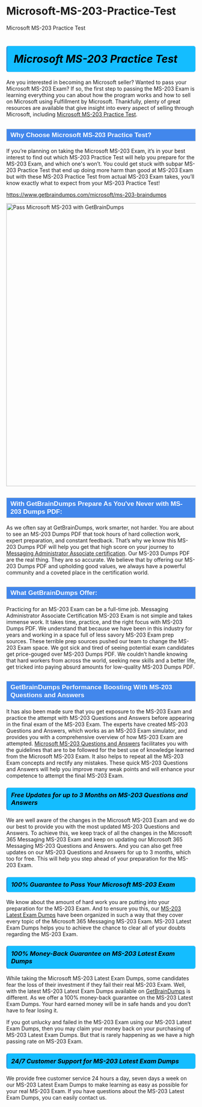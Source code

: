 # Microsoft-MS-203-Practice-Test
Microsoft MS-203 Practice Test
<h1><strong><span style="display: block; color: #000000; background: #14BDFF; border: 0.5px solid #AED6F1; border-left: 3px solid #3498DB; padding: .6em; border-radius: 6px;">                     <em>Microsoft MS-203 <span class="exam_variation">Practice Test</span> </em>                </span></strong>            </h1>                        <p>Are you interested in becoming an Microsoft seller? Wanted to pass your Microsoft MS-203 Exam? If so, the first step to passing the MS-203 Exam is             learning everything you can about how the program works and how to sell on Microsoft using Fulfillment by Microsoft. Thankfully, plenty of great resources             are available that give insight into every aspect of selling through Microsoft, including <a href="https://www.getbraindumps.com/microsoft/ms-203-braindumps">Microsoft MS-203 <span class="exam_variation">Practice Test</span></a>.</p>                        <h2 style="background: #4287ec; border: 1px solid #cccccc; padding: 5px 10px;">                <span style="color: #ffffff;">                    <span style="font-size: 11pt;">                        <span style="line-height: normal;">                            <span style="font-family: Calibri,sans-serif;">                                <strong>                                    <span style="font-size: 13.0pt;">Why Choose Microsoft MS-203 <span class="exam_variation">Practice Test</span>?</span>                                </strong>                            </span>                        </span>                    </span>                </span>            </h2>                        <p>If you’re planning on taking the Microsoft MS-203 Exam, it’s in your best interest to find out which MS-203 <span class="exam_variation">Practice Test</span> will help you prepare for the MS-203 Exam,             and which one's won’t. You could get stuck with subpar MS-203 <span class="exam_variation">Practice Test</span> that end up doing more harm than good at MS-203 Exam but with these MS-203 <span class="exam_variation">Practice Test</span>             from actual MS-203 Exam takes, you’ll know exactly what to expect from your MS-203 <span class="exam_variation">Practice Test</span>!</p>                                    <p><a href="https://www.getbraindumps.com/microsoft/ms-203-braindumps">https://www.getbraindumps.com/microsoft/ms-203-braindumps</a></p>                        <p><a href="https://www.getbraindumps.com/"><img src="https://www.getbraindumps.com/images/get-updated-exam-questions-with-discount-getbraindumps.jpg" class="postImage" alt="Pass Microsoft MS-203 with GetBrainDumps" width="750"></a></p>                                        <h2 style="background: #4287ec; border: 1px solid #cccccc; padding: 5px 10px;">                <span style="color: #ffffff;">                    <span style="font-size: 11pt;">                        <span style="line-height: normal;">                            <span style="font-family: Calibri,sans-serif;">                                <strong>                                    <span style="font-size: 13.0pt;">With GetBrainDumps Prepare As You've Never with MS-203 <span class="exam_variation2">Dumps PDF</span>:</span>                                </strong>                            </span>                        </span>                    </span>                </span>            </h2>                        <p>As we often say at GetBrainDumps, work smarter, not harder. You are about to see an MS-203 <span class="exam_variation2">Dumps PDF</span> that took hours of hard collection work,             expert preparation, and constant feedback. That’s why we know this MS-203 <span class="exam_variation2">Dumps PDF</span> will help you get that high score on your journey to             <a href="https://www.getbraindumps.com/microsoft/messaging-administrator-associate-braindumps.html">Messaging Administrator Associate certification</a>. Our MS-203 <span class="exam_variation2">Dumps PDF</span> are the real thing. They are so accurate. We believe that by offering             our MS-203 <span class="exam_variation2">Dumps PDF</span> and upholding good values, we always have a powerful community and a coveted place in the certification world.</p>                        <h2 style="background: #4287ec; border: 1px solid #cccccc; padding: 5px 10px;">                <span style="color: #ffffff;">                    <span style="font-size: 11pt;">                        <span style="line-height: normal;">                            <span style="font-family: Calibri,sans-serif;">                                <strong>                                    <span style="font-size: 13.0pt;">What GetBrainDumps Offer:</span>                                </strong>                            </span>                        </span>                    </span>                </span>            </h2>                        <p>Practicing for an MS-203 Exam can be a full-time job. Messaging Administrator Associate Certification MS-203 Exam is not simple and takes immense work.             It takes time, practice, and the right focus with MS-203 <span class="exam_variation2">Dumps PDF</span>. We understand that because we have been in this industry for years and working in a             space full of less savory MS-203 Exam prep sources. These terrible prep sources pushed our team to change the MS-203 Exam space. We got sick and             tired of seeing potential exam candidates get price-gouged over MS-203 <span class="exam_variation2">Dumps PDF</span>. We couldn’t handle knowing that hard workers from across the world,             seeking new skills and a better life, get tricked into paying absurd amounts for low-quality MS-203 <span class="exam_variation2">Dumps PDF</span>.</p>                        <h2 style="background: #4287ec; border: 1px solid #cccccc; padding: 5px 10px;">                <span style="color: #ffffff;">                    <span style="font-size: 11pt;">                        <span style="line-height: normal;">                            <span style="font-family: Calibri,sans-serif;">                                <strong>                                    <span style="font-size: 13.0pt;">GetBrainDumps Performance Boosting With MS-203 <span class="exam_variation3">Questions and Answers</span></span>                                </strong>                            </span>                        </span>                    </span>                </span>            </h2>                        <p>It has also been made sure that you get exposure to the MS-203 Exam and practice the attempt with MS-203 <span class="exam_variation3">Questions and Answers</span> before appearing in             the final exam of the MS-203 Exam. The experts have created MS-203 <span class="exam_variation3">Questions and Answers</span>, which works as an MS-203 Exam simulator, and provides you with             a comprehensive overview of how MS-203 Exam are attempted. <a href="https://www.getbraindumps.com/microsoft-braindumps.html">Microsoft MS-203 <span class="exam_variation3">Questions and Answers</span></a> facilitates you with the guidelines that are to be followed             for the best use of knowledge learned from the Microsoft MS-203 Exam. It also helps to repeat all the MS-203 Exam concepts and rectify any mistakes.             These quick MS-203 <span class="exam_variation3">Questions and Answers</span> will help you improve many weak points and will enhance your competence to attempt the final MS-203 Exam.</p>                        <h3>                <strong>                    <span style="display: block; color: #000000; background: #14BDFF; border: 0.5px solid #AED6F1; border-left: 3px solid #3498DB; padding: .6em; border-radius: 6px;">                        <em>Free Updates for up to 3 Months on MS-203 <span class="exam_variation3">Questions and Answers</span></em>                    </span>                </strong>            </h3>                        <p>We are well aware of the changes in the Microsoft MS-203 Exam and we do our best to provide you with the most updated MS-203 <span class="exam_variation3">Questions and Answers</span>.             To achieve this, we keep track of all the changes in the Microsoft 365 Messaging MS-203 Exam and keep on updating our             Microsoft 365 Messaging MS-203 <span class="exam_variation3">Questions and Answers</span>. And you can also get free updates on our MS-203 <span class="exam_variation3">Questions and Answers</span> for up to 3 months,             which too for free. This will help you step ahead of your preparation for the MS-203 Exam.</p>                        <h3>                <strong>                    <span style="display: block; color: #000000; background: #14BDFF; border: 0.5px solid #AED6F1; border-left: 3px solid #3498DB; padding: .6em; border-radius: 6px;">                        <em>100% Guarantee to Pass Your Microsoft MS-203 Exam</em>                    </span>                </strong>            </h3>                        <p>We know about the amount of hard work you are putting into your preparation for the MS-203 Exam. And to ensure you this, our <a href="https://www.getbraindumps.com/microsoft/ms-203-braindumps">MS-203 <span class="exam_variation4">Latest Exam Dumps</span></a>             have been organized in such a way that they cover every topic of the Microsoft 365 Messaging MS-203 Exam. MS-203 <span class="exam_variation4">Latest Exam Dumps</span>             helps you to achieve the chance to clear all of your doubts regarding the MS-203 Exam.</p>                        <h3>                <strong>                    <span style="display: block; color: #000000; background: #14BDFF; border: 0.5px solid #AED6F1; border-left: 3px solid #3498DB; padding: .6em; border-radius: 6px;">                        <em>100% Money-Back Guarantee on MS-203 <span class="exam_variation4">Latest Exam Dumps</span> </em>                    </span>                </strong>            </h3>                        <p>While taking the Microsoft MS-203 <span class="exam_variation4">Latest Exam Dumps</span>, some candidates fear the loss of their investment if they fail their real MS-203 Exam. Well, with the latest             MS-203 <span class="exam_variation4">Latest Exam Dumps</span> available on <a href="https://www.getbraindumps.com/microsoft/messaging-administrator-associate-braindumps.html">GetBrainDumps</a> is different. As we offer a 100% money-back guarantee on the MS-203 <span class="exam_variation4">Latest Exam Dumps</span>. Your hard earned money will be             in safe hands and you don’t have to fear losing it.</p>                        <p>If you got unlucky and failed in the MS-203 Exam using our MS-203 <span class="exam_variation4">Latest Exam Dumps</span>, then you may claim your money back on your purchasing of MS-203 <span class="exam_variation4">Latest Exam Dumps</span>.             But that is rarely happening as we have a high passing rate on MS-203 Exam.</p>                        <h3>                <strong>                    <span style="display: block; color: #000000; background: #14BDFF; border: 0.5px solid #AED6F1; border-left: 3px solid #3498DB; padding: .6em; border-radius: 6px;">                        <em>24/7 Customer Support for MS-203 <span class="exam_variation4">Latest Exam Dumps</span></em>                    </span>                </strong>            </h3>                        <p>We provide free customer service 24 hours a day, seven days a week on our MS-203 <span class="exam_variation4">Latest Exam Dumps</span> to make learning as easy as possible for your             real MS-203 Exam. If you have questions about the MS-203 <span class="exam_variation4">Latest Exam Dumps</span>, you can easily contact us.</p>                    
